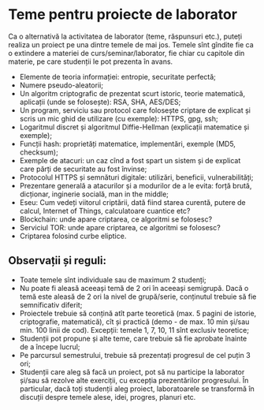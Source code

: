 # Teme pentru proiecte de laborator

Ca o alternativă la activitatea de laborator (teme, răspunsuri etc.),
puteți realiza un proiect pe una dintre temele de mai jos.
Temele sînt gîndite fie ca o extindere a materiei de curs/seminar/laborator,
fie chiar cu capitole din materie, pe care studenții le pot prezenta în avans.

- Elemente de teoria informației: entropie, securitate perfectă;
- Numere pseudo-aleatorii;
- Un algoritm criptografic de prezentat scurt istoric, teorie matematică, aplicații (unde se folosește): RSA, SHA, AES/DES;
- Un program, serviciu sau protocol care folosește criptare de explicat și scris un mic ghid de utilizare (cu exemple): HTTPS, gpg, ssh;
- Logaritmul discret și algoritmul Diffie-Hellman (explicații matematice și exemple);
- Funcții hash: proprietăți matematice, implementări, exemple (MD5, checksum);
- Exemple de atacuri: un caz cînd a fost spart un sistem și de explicat care părți de securitate au fost învinse;
- Protocolul HTTPS și semnături digitale: utilizări, beneficii, vulnerabilități;
- Prezentare generală a atacurilor și a modurilor de a le evita: forță brută, dicționar, inginerie socială, man in the middle;
- Eseu: Cum vedeți viitorul criptării, dată fiind starea curentă, putere de calcul, Internet of Things, calculatoare cuantice etc?
- Blockchain: unde apare criptarea, ce algoritmi se folosesc?
- Serviciul TOR: unde apare criptarea, ce algoritmi se folosesc?
- Criptarea folosind curbe eliptice.

## Observații și reguli:
- Toate temele sînt individuale sau de maximum 2 studenți;
- Nu poate fi aleasă aceeași temă de 2 ori în aceeași semigrupă. Dacă o temă este aleasă de 2 ori la nivel de grupă/serie, conținutul trebuie să fie semnificativ diferit;
- Proiectele trebuie să conțină atît parte teoretică (max. 5 pagini de istorie, criptografie, matematică), cît și practică (demo - de max. 10 min și/sau min. 100 linii de cod). Excepții: temele 1, 7, 10, 11 sînt exclusiv teoretice;
- Studenții pot propune și alte teme, care trebuie să fie aprobate înainte de a începe lucrul;
- Pe parcursul semestrului, trebuie să prezentați progresul de cel puțin 3 ori;
- Studenții care aleg să facă un proiect, pot să nu participe la laborator și/sau să rezolve alte exerciții, cu excepția prezentărilor progresului. În particular, dacă toți studenții aleg proiect, laboratoarele se transformă în discuții despre temele alese, idei, progres, planuri etc.
